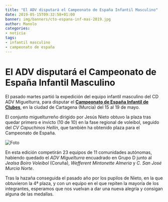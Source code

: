 ```yaml
---
title: "El ADV disputará el Campeonato de España Infantil Masculino"
date: 2019-05-15T09:32:58+01:00
banner: img/banners/cto-espana-inf-mas-2019.jpg
author: Manolo
categories:
- noticia
tags:
- infantil masculino
- campeonato de españa
---
```


# El ADV disputará el Campeonato de España Infantil Masculino

El pasado martes partió la expedición del equipo infantil masculino
del CD ADV Miguelturra, para disputar
el [**Campeonato de España Infantil de Clubes**][cto], en la ciudad de
Cartagena (Murcia) del 15 al 19 de mayo.

El conjunto miguelturreño dirigido por Jesús Nieto obtuvo la plaza
tras quedar primero e invicto (10 de 10) en la fase regional de
voleibol, seguido del *CV Capuchinos Hellín*, que también ha obtenido
plaza para el Campeonato de España.

![Foto](../../../../../img/banners/cto-espana-inf-mas-2019.jpg)

En esta edición competirán 23 equipos de 11 comunidades autónomas,
habiendo quedado el *ADV Miguelturra* encuadrado en Grupo D junto al
*Jealsa Boiro Voleibol* (Coruña), *Wefferent Mintonette Almeria* y *C. San
José Murcia Norte*.

Tras la hazaña conseguida el pasado año por los pupilos de Nieto, en
la que obtuvieron la 4ª plaza, y con un equipo en el que repiten la
mayoría de los integrantes, esperamos que nos vuelvan a dar una nueva
alegría y consigan alguna de las medallas.

[cto]: http://www.rfevb.com/campeonato-de-espana-infantil-masculino-2019
